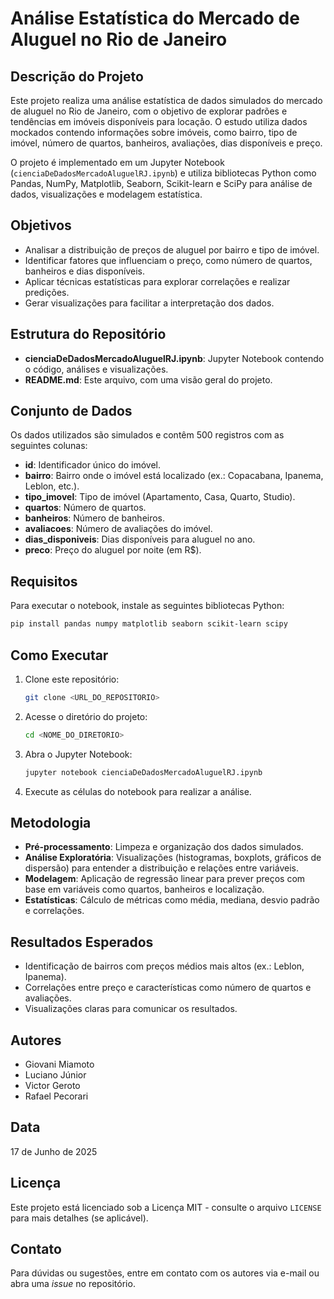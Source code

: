 # Análise Estatística do Mercado de Aluguel no Rio de Janeiro

## Descrição do Projeto
Este projeto realiza uma análise estatística de dados simulados do mercado de aluguel no Rio de Janeiro, com o objetivo de explorar padrões e tendências em imóveis disponíveis para locação. O estudo utiliza dados mockados contendo informações sobre imóveis, como bairro, tipo de imóvel, número de quartos, banheiros, avaliações, dias disponíveis e preço.

O projeto é implementado em um Jupyter Notebook (`cienciaDeDadosMercadoAluguelRJ.ipynb`) e utiliza bibliotecas Python como Pandas, NumPy, Matplotlib, Seaborn, Scikit-learn e SciPy para análise de dados, visualizações e modelagem estatística.

## Objetivos
- Analisar a distribuição de preços de aluguel por bairro e tipo de imóvel.
- Identificar fatores que influenciam o preço, como número de quartos, banheiros e dias disponíveis.
- Aplicar técnicas estatísticas para explorar correlações e realizar predições.
- Gerar visualizações para facilitar a interpretação dos dados.

## Estrutura do Repositório
- **cienciaDeDadosMercadoAluguelRJ.ipynb**: Jupyter Notebook contendo o código, análises e visualizações.
- **README.md**: Este arquivo, com uma visão geral do projeto.

## Conjunto de Dados
Os dados utilizados são simulados e contêm 500 registros com as seguintes colunas:
- **id**: Identificador único do imóvel.
- **bairro**: Bairro onde o imóvel está localizado (ex.: Copacabana, Ipanema, Leblon, etc.).
- **tipo_imovel**: Tipo de imóvel (Apartamento, Casa, Quarto, Studio).
- **quartos**: Número de quartos.
- **banheiros**: Número de banheiros.
- **avaliacoes**: Número de avaliações do imóvel.
- **dias_disponiveis**: Dias disponíveis para aluguel no ano.
- **preco**: Preço do aluguel por noite (em R$).

## Requisitos
Para executar o notebook, instale as seguintes bibliotecas Python:
```bash
pip install pandas numpy matplotlib seaborn scikit-learn scipy
```

## Como Executar
1. Clone este repositório:
   ```bash
   git clone <URL_DO_REPOSITORIO>
   ```
2. Acesse o diretório do projeto:
   ```bash
   cd <NOME_DO_DIRETORIO>
   ```
3. Abra o Jupyter Notebook:
   ```bash
   jupyter notebook cienciaDeDadosMercadoAluguelRJ.ipynb
   ```
4. Execute as células do notebook para realizar a análise.

## Metodologia
- **Pré-processamento**: Limpeza e organização dos dados simulados.
- **Análise Exploratória**: Visualizações (histogramas, boxplots, gráficos de dispersão) para entender a distribuição e relações entre variáveis.
- **Modelagem**: Aplicação de regressão linear para prever preços com base em variáveis como quartos, banheiros e localização.
- **Estatísticas**: Cálculo de métricas como média, mediana, desvio padrão e correlações.

## Resultados Esperados
- Identificação de bairros com preços médios mais altos (ex.: Leblon, Ipanema).
- Correlações entre preço e características como número de quartos e avaliações.
- Visualizações claras para comunicar os resultados.

## Autores
- Giovani Miamoto
- Luciano Júnior
- Victor Geroto
- Rafael Pecorari

## Data
17 de Junho de 2025

## Licença
Este projeto está licenciado sob a Licença MIT - consulte o arquivo `LICENSE` para mais detalhes (se aplicável).

## Contato
Para dúvidas ou sugestões, entre em contato com os autores via e-mail ou abra uma *issue* no repositório.
